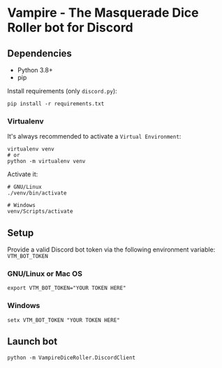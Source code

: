 # Vampire - The Masquerade Dice Roller bot for Discord

## Dependencies

* Python 3.8+
* pip

Install requirements (only `discord.py`):

    pip install -r requirements.txt

### Virtualenv

It's always recommended to activate a `Virtual Environment`:

    virtualenv venv
    # or
    python -m virtualenv venv 

Activate it:

    # GNU/Linux
    ./venv/bin/activate
    
    # Windows
    venv/Scripts/activate

## Setup

Provide a valid Discord bot token via the following environment variable: `VTM_BOT_TOKEN`

### GNU/Linux or Mac OS

    export VTM_BOT_TOKEN="YOUR TOKEN HERE"

### Windows

    setx VTM_BOT_TOKEN "YOUR TOKEN HERE"

## Launch bot

    python -m VampireDiceRoller.DiscordClient
 
